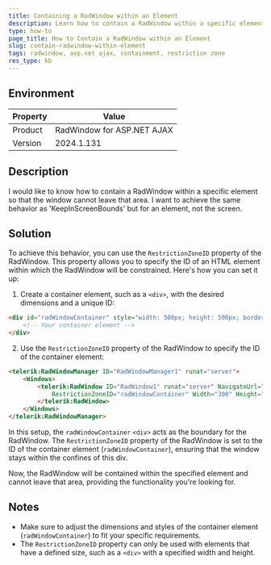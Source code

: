 ```yaml
---
title: Containing a RadWindow within an Element
description: Learn how to contain a RadWindow within a specific element using the RestrictionZoneID property.
type: how-to
page_title: How to Contain a RadWindow within an Element
slug: contain-radwindow-within-element
tags: radwindow, asp.net ajax, containment, restriction zone
res_type: kb
---
```

## Environment
| Property | Value |
| --- | --- |
| Product | RadWindow for ASP.NET AJAX |
| Version | 2024.1.131 |

## Description
I would like to know how to contain a RadWindow within a specific element so that the window cannot leave that area. I want to achieve the same behavior as 'KeepInScreenBounds' but for an element, not the screen.

## Solution
To achieve this behavior, you can use the `RestrictionZoneID` property of the RadWindow. This property allows you to specify the ID of an HTML element within which the RadWindow will be constrained. Here's how you can set it up:

1. Create a container element, such as a `<div>`, with the desired dimensions and a unique ID:
```html
<div id="radWindowContainer" style="width: 500px; height: 500px; border: 1px solid #000;">
    <!-- Your container element -->
</div>
```

2. Use the `RestrictionZoneID` property of the RadWindow to specify the ID of the container element:
```html
<telerik:RadWindowManager ID="RadWindowManager1" runat="server">
    <Windows>
        <telerik:RadWindow ID="RadWindow1" runat="server" NavigateUrl="default2.aspx" Title="My Window" VisibleOnPageLoad="true" VisibleStatusbar="false"
            RestrictionZoneID="radWindowContainer" Width="300" Height="200">
        </telerik:RadWindow>
    </Windows>
</telerik:RadWindowManager>
```

In this setup, the `radWindowContainer` `<div>` acts as the boundary for the RadWindow. The `RestrictionZoneID` property of the RadWindow is set to the ID of the container element (`radWindowContainer`), ensuring that the window stays within the confines of this div.

Now, the RadWindow will be contained within the specified element and cannot leave that area, providing the functionality you're looking for.

## Notes
- Make sure to adjust the dimensions and styles of the container element (`radWindowContainer`) to fit your specific requirements.
- The `RestrictionZoneID` property can only be used with elements that have a defined size, such as a `<div>` with a specified width and height.
 
